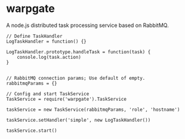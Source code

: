 warpgate
========

A node.js distributed task processing service based on RabbitMQ.


```
// Define TaskHandler
LogTaskHandler = function() {}

LogTaskHandler.prototype.handleTask = function(task) {
    console.log(task.action)
}


// RabbitMQ connection params; Use default of empty.
rabbitmqParams = {}

// Config and start TaskService
TaskService = require('warpgate').TaskService

taskService = new TaskService(rabbitmqParams, 'role', 'hostname')

taskService.setHandler('simple', new LogTaskHandler())

taskService.start()
```

